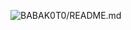 ![BABAK0T0/README.md](https://github.com/BABAK0T0/BABAK0T0/assets/12233044/ce140a3f-cfe3-4e4d-a6a2-0e76d6b5baaf)

<!--   <a href="https://app.daily.dev/DailyDevTips"><img src="https://github.com/BABAK0T0/BABAK0T0/blob/main/devcard.svg" width="200" alt="BABAK0T0's Dev Card"/></a> -->
